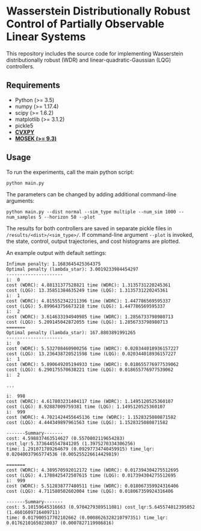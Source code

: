 Wasserstein Distributionally Robust Control of Partially Observable Linear Systems
====================================================

This repository includes the source code for implementing Wasserstein distributionally robust (WDR) and linear-quadratic-Gaussian (LQG) controllers.

## Requirements
- Python (>= 3.5)
- numpy (>= 1.17.4)
- scipy (>= 1.6.2)
- matplotlib (>= 3.1.2)
- pickle5
- **[CVXPY](https://www.cvxpy.org/)**
- **[MOSEK (>= 9.3)](https://www.mosek.com/)**

## Usage

To run the experiments, call the main python script:
```
python main.py
```

The parameters can be changed by adding additional command-line arguments:
```
python main.py --dist normal --sim_type multiple --num_sim 1000 --num_samples 5 --horizon 50 --plot
```

The results for both controllers are saved in separate pickle files in `/results/<dist>/<sim_type>/`. If command-line argument `--plot` is invoked, the state, control, output trajectories, and cost histograms are plotted.


An example output with default settings:

```
Infimum penalty: 1.1683645425364375
Optimal penalty (lambda_star): 3.0019233984454297
---------------------
i:  0
cost (WDRC): 4.88131377528821 time (WDRC): 1.3135731220245361
cost (LQG): 13.35851384635249 time (LQG): 1.3135731220245361
i:  1
cost (WDRC): 4.815552342211396 time (WDRC): 1.447786569595337
cost (LQG): 5.899643756673218 time (LQG): 1.447786569595337
i:  2
cost (WDRC): 3.614633194940985 time (WDRC): 1.2856733798980713
cost (LQG): 5.209145042872055 time (LQG): 1.2856733798980713
=======
Optimal penalty (lambda_star): 167.8803891991265
---------------------
i:  0
cost (WDRC): 5.532708460900256 time (WDRC): 0.020344018936157227
cost (LQG): 13.236438720521598 time (LQG): 0.020344018936157227
i:  1
cost (WDRC): 5.890649205194933 time (WDRC): 0.018655776977539062
cost (LQG): 6.290175570638221 time (LQG): 0.018655776977539062
i:  2

...

i:  998
cost (WDRC): 4.617803231404117 time (WDRC): 1.1495120525360107
cost (LQG): 8.92887009759381 time (LQG): 1.1495120525360107
i:  999
cost (WDRC): 4.7021424455645136 time (WDRC): 1.1528325080871582
cost (LQG): 4.444349897961563 time (LQG): 1.1528325080871582

-------Summary-------
cost: 4.598837463514627 (0.5570802119654283) cost_lqr:5.3736445547841205 (1.3975270334306256)
time: 1.291071789264679 (0.09297734740459915) time_lqr: 0.02040037965774536 (0.005255226614429819)

=======
cost (WDRC): 4.389570592012172 time (WDRC): 0.017394304275512695
cost (LQG): 4.1788425472507615 time (LQG): 0.017394304275512695
i:  999
cost (WDRC): 5.512838777480511 time (WDRC): 0.018067359924316406
cost (LQG): 4.711580502602004 time (LQG): 0.018067359924316406

-------Summary-------
cost: 5.10159645316663 (0.9704279389511081) cost_lqr:5.645574012395052 (1.4601609716409711)
time: 0.017900517702102662 (0.0008626328210797351) time_lqr: 0.01762101650238037 (0.0007827119986816)
```

